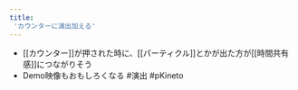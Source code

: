 ```yaml
---
title:
 'カウンターに演出加える'
---
```


- [[カウンター]]が押された時に、[[パーティクル]]とかが出た方が[[時間共有感]]につながりそう
- Demo映像もおもしろくなる
#演出
#pKineto
